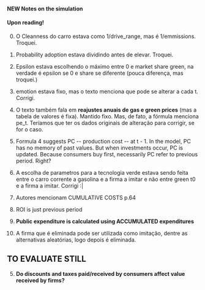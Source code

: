 #### NEW Notes on the simulation

#### Upon reading!

0. O Cleanness do carro estava como 1/drive_range, mas é 1/emmissions. Troquei.
1. Probability adoption estava dividindo antes de elevar. Troquei.
2. Epsilon estava escolhendo o máximo entre 0 e market share green, na verdade é epsilon se 0 e share se diferente 
(pouca diferença, mas troquei.)
3. emotion estava fixo, mas o texto menciona que pode se alterar a cada t. Corrigi.
4. O texto também fala em **reajustes anuais de gas e green prices** (mas a tabela de valores é fixa). Mantido fixo.
Mas, de fato, a fórmula menciona pe_t. Teríamos que ter os dados originais de alteração para corrigir, se for o caso.
5. Formula 4 suggests PC -- production cost -- at t - 1. In the model, PC has no memory of past values. But when 
investments occur, PC is updated. Because consumers buy first, necessarily PC refer to previous period. Right?
6. A escolha de parametros para a tecnologia verde estava sendo feita entre o carro corrente a gasolina e a firma 
a imitar e não entre green t0 e a firma a imitar. Corrigi :|
1. Autores mencionam CUMULATIVE COSTS p.64
2. ROI is just previous period

6. **Public expenditure is calculated using ACCUMULATED expenditures**

4. A firma que é eliminada pode ser utilizada como imitação, dentre as alternativas aleatórias, logo depois é 
eliminada. 

## TO EVALUATE STILL
5. **Do discounts and taxes paid/received by consumers affect value received by firms?**

 